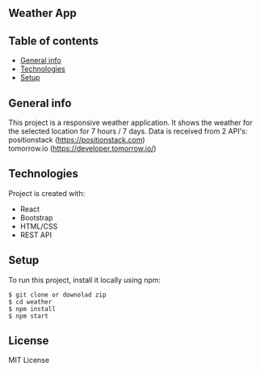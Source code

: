 ## Weather App

## Table of contents
* [General info](#general-info)
* [Technologies](#technologies)
* [Setup](#setup)

## General info
This project is a responsive weather application. It shows the weather for the selected location for 7 hours / 7 days.
Data is received from 2 API's: \
  positionstack (https://positionstack.com) \
  tomorrow.io (https://developer.tomorrow.io/)
	
## Technologies
Project is created with:
* React
* Bootstrap
* HTML/CSS
* REST API
	
## Setup
To run this project, install it locally using npm:

```
$ git clone or downolad zip
$ cd weather
$ npm install
$ npm start
```

## License
MIT License
